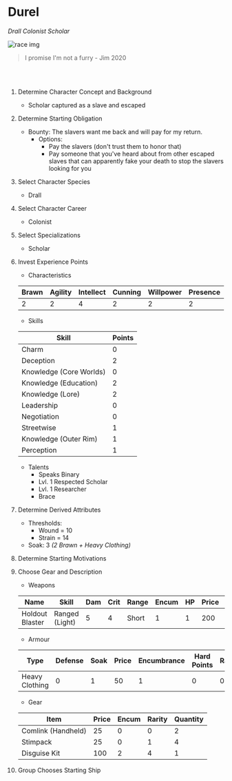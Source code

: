 # Durel

*Drall Colonist Scholar*

![race img](https://vignette.wikia.nocookie.net/starwars/images/c/cd/Drall_Alien_Anthology.jpg/revision/latest?cb=20070528035538 "Drall")

> I promise I'm not a furry - Jim 2020

<br/>
<br/>

1. Determine Character Concept and Background
    - Scholar captured as a slave and escaped
1. Determine Starting Obligation
    - Bounty: The slavers want me back and will pay for my return.
        - Options:
            - Pay the slavers (don't trust them to honor that)
            - Pay someone that you've heard about from other escaped slaves that can apparently fake your death to stop the slavers looking for you
1. Select Character Species
    - Drall
1. Select Character Career
    - Colonist
2. Select Specializations
    - Scholar
3. Invest Experience Points
    
    - Characteristics

    | Brawn | Agility | Intellect | Cunning | Willpower | Presence |
    | ----- | ------- | --------- | ------- | --------- | -------- |
    | 2     | 2       | 4         | 2       | 2         | 2        |
    
    - Skills
     
    | Skill                   | Points |
    | ----------------------- | ------ |
    | Charm                   | 0      |
    | Deception               | 2      |
    | Knowledge (Core Worlds) | 0      |
    | Knowledge (Education)   | 2      |
    | Knowledge (Lore)        | 2      |
    | Leadership              | 0      |
    | Negotiation             | 0      |
    | Streetwise              | 1      |
    | Knowledge (Outer Rim)   | 1      |
    | Perception              | 1      |

    - Talents
      - Speaks Binary
      - Lvl. 1 Respected Scholar
      - Lvl. 1 Researcher
      - Brace

4. Determine Derived Attributes
   - Thresholds:
     - Wound = 10
     - Strain = 14
   -  Soak: 3 *(2 Brawn + Heavy Clothing)*
5. Determine Starting Motivations
6. Choose Gear and Description 
    - Weapons

    | Name            | Skill          | Dam | Crit | Range | Encum | HP  | Price | Rarity | Special      |
    | --------------- | -------------- | --- | ---- | ----- | ----- | --- | ----- | ------ | ------------ |
    | Holdout Blaster | Ranged (Light) | 5   | 4    | Short | 1     | 1   | 200   | 4      | Stun Setting |

    - Armour
 
    | Type           | Defense | Soak | Price | Encumbrance | Hard Points | Rarity |
    | -------------- | ------- | ---- | ----- | ----------- | ----------- | ------ |
    | Heavy Clothing | 0       | 1    | 50    | 1           | 0           | 0      |
    
    - Gear
     
    | Item               | Price | Encum | Rarity | Quantity |
    | ------------------ | ----- | ----- | ------ | -------- |
    | Comlink (Handheld) | 25    | 0     | 0      | 2        |
    | Stimpack           | 25    | 0     | 1      | 4        |
    | Disguise Kit       | 100   | 2     | 4      | 1        |
7. Group Chooses Starting Ship